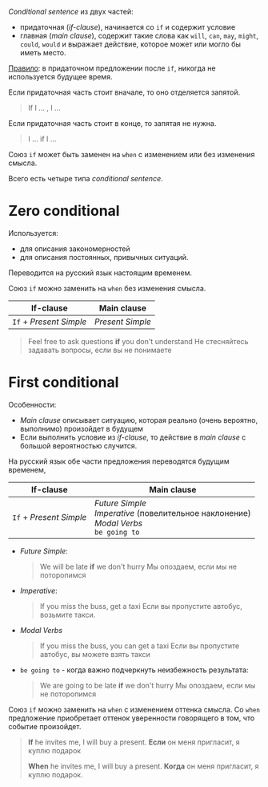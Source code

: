 *Conditional sentence* из двух частей:

- придаточная (*if-clause*), начинается со `if` и содержит условие
- главная (*main clause*), содержит такие слова как `will`, `can`, `may`, `might`, `could`, `would` и выражает действие, которое может или могло бы иметь место.

<u>Правило</u>: в придаточном предложении после `if`, никогда не используется будущее время.

Если придаточная часть стоит вначале, то оно отделяется запятой.

>  If I ...  , I ... 

Если придаточная часть стоит в конце, то запятая не нужна. 

> I ...  if I ...

Союз `if` может быть заменен на `when` с изменением или без изменения смысла.

Всего есть четыре типа *conditional sentence*.

#  Zero conditional 

Используется:

- для описания закономерностей 
- для описания постоянных, привычных ситуаций. 

Переводится на русский язык настоящим временем. 

Союз `if`  можно заменить на `when` без изменения смысла. 

| If-clause               | Main clause      |
| ----------------------- | ---------------- |
| `If` + *Present Simple* | *Present Simple* |

>  Feel free to ask questions **if** you don't understand  Не стесняйтесь задавать вопросы, если вы не понимаете 

# First conditional

Особенности:

- *Main clause* описывает ситуацию, которая реально (очень вероятно, выполнимо) произойдет в будущем
- Если выполнить условие из *if-clause*, то действие в *main clause* с большой вероятностью случится.  

На русский язык обе части предложения переводятся будущим временем, 

| If-clause               | Main clause                                                  |
| ----------------------- | ------------------------------------------------------------ |
| `If` + *Present Simple* | *Future Simple*<br/>*Imperative* (повелительное наклонение)<br/>*Modal Verbs*<br/>`be going to` |

- *Future Simple*:

  >  We will be late **if** we don't hurry Мы опоздаем, если мы не поторопимся 
  
- *Imperative*:

  > If you miss the buss, get a taxi  Если вы пропустите автобус, возьмите такси. 

- *Modal Verbs*

  > If you miss the buss, you can get a taxi  Если вы пропустите автобус, вы можете взять такси

- `be going to` - когда важно подчеркнуть неизбежность результата: 

  > We are going to be late **if** we don't hurry Мы опоздаем, если мы не поторопимся 

Союз `if`  можно заменить на `when` с изменением оттенка смысла.  Со `when` предложение приобретает оттенок уверенности говорящего в том, что событие произойдет.  

>  **If** he invites me, I will buy a present.  **Если** он меня пригласит, я куплю подарок 
>
>  **When** he invites me, I will buy a present.  **Когда** он меня пригласит, я куплю подарок. 